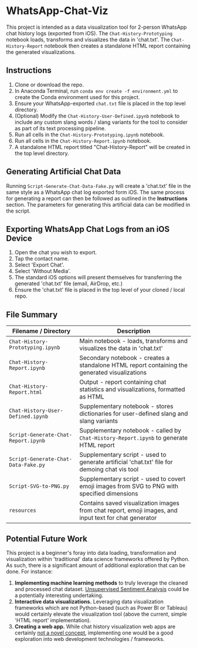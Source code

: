 # WhatsApp-Chat-Viz
This project is intended as a data visualization tool for 2-person WhatsApp chat history logs (exported from iOS). The `Chat-History-Prototyping` notebook loads, transforms and visualizes the data in 'chat.txt'. The `Chat-History-Report` notebook then creates a standalone HTML report containing the generated visualizations.

## Instructions
1. Clone or download the repo.
2. In Anaconda Terminal, run `conda env create -f environment.yml` to create the Conda environment used for this project.
3. Ensure your WhatsApp-exported `chat.txt` file is placed in the top level directory.
4. (Optional) Modify the `Chat-History-User-Defined.ipynb` notebook to include any custom slang words / slang variants for the tool to consider as part of its text processing pipeline.
5. Run all cells in the `Chat-History-Prototyping.ipynb` notebook.
6. Run all cells in the `Chat-History-Report.ipynb` notebook.
7. A standalone HTML report titled "Chat-History-Report" will be created in the top level directory.

## Generating Artificial Chat Data
Running `Script-Generate-Chat-Data-Fake.py` will create a 'chat.txt' file in the same style as a WhatsApp chat log exported form iOS. The same process for generating a report can then be followed as outlined in the **Instructions** section. The parameters for generating this artificial data can be modified in the script.

## Exporting WhatsApp Chat Logs from an iOS Device
1. Open the chat you wish to export.
2. Tap the contact name.
3. Select 'Export Chat'.
4. Select 'Without Media'.
5. The standard iOS options will present themselves for transferring the generated 'chat.txt' file (email, AirDrop, etc.)
6. Ensure the 'chat.txt' file is placed in the top level of your cloned / local repo.

## File Summary
| Filename / Directory                | Description                                                                                    |
| ------------------------------------| ---------------------------------------------------------------------------------------------- |
| `Chat-History-Prototyping.ipynb`    | Main notebook - loads, transforms and visualizes the data in 'chat.txt'| 
| `Chat-History-Report.ipynb`         | Secondary notebook - creates a standalone HTML report containing the generated visualizations |
| `Chat-History-Report.html`          | Output - report containing chat statistics and visualizations, formatted as HTML |
| `Chat-History-User-Defined.ipynb`   | Supplementary notebook - stores dictionaries for user-defined slang and slang variants |
| `Script-Generate-Chat-Report.ipynb` | Supplementary notebook - called by `Chat-History-Report.ipynb` to generate HTML report |
| `Script-Generate-Chat-Data-Fake.py` | Supplementary script - used to generate artificial 'chat.txt' file for demoing chat vis tool |
| `Script-SVG-to-PNG.py`              | Supplementary script - used to covert emoji images from SVG to PNG with specified dimensions |
| `resources`                         | Contains saved visualization images from chat report, emoji images, and input text for chat generator |

## Potential Future Work
This project is a beginner's foray into data loading, transformation and visualization within 'traditional' data science frameworks offered by Python. As such, there is a significant amount of additional exploration that can be done. For instance:
1. **Implementing machine learning methods** to truly leverage the cleaned and processed chat dataset. [Unsupervised Sentiment Analysis](https://medium.com/@Intellica.AI/vader-ibm-watson-or-textblob-which-is-better-for-unsupervised-sentiment-analysis-db4143a39445) could be a potentially interesting undertaking.
2. **Interactive data visualizations.** Leveraging data visualization frameworks which are not Python-based (such as Power BI or Tableau) would certainly elevate the visualization tool (above the current, simple 'HTML report' implementation).
3. **Creating a web app.** While chat history visualization web apps are certainly [not a novel concept](https://www.google.com/search?q=chat+history+visualizer&oq=chat+history+visualizer&aqs=chrome..69i57.5594j0j7&sourceid=chrome&ie=UTF-8), implementing one would be a good exploration into web development technologies / frameworks.

